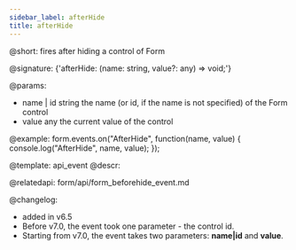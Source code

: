```yaml
---
sidebar_label: afterHide
title: afterHide
---          
```


@short: fires after hiding a control of Form

@signature: {'afterHide: (name: string, value?: any) => void;'}

@params:
- name | id		string		the name (or id, if the name is not specified) of the Form control
- value     any         the current value of the control

@example:
form.events.on("AfterHide", function(name, value) {
    console.log("AfterHide", name, value); 
});

@template: api_event
@descr:

@relatedapi: form/api/form_beforehide_event.md

@changelog:

- added in v6.5
- Before v7.0, the event took one parameter - the control id.
- Starting from v7.0, the event takes two parameters: **name|id** and **value**.
